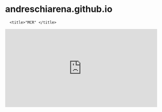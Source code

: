 # andreschiarena.github.io

<!DOCTYPE html>

<html>

   <head>

      <title>"MCR" </title>
      
   </head>

   <body>

   </body>
        <iframe width="489" height="251" src="https://w2.countingdownto.com/6666634" frameborder="0"></iframe>
        

</html>
